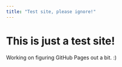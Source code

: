 ```yaml
---
title: "Test site, please ignore!"
---
```


# This is just a test site!

Working on figuring GitHub Pages out a bit. :)
